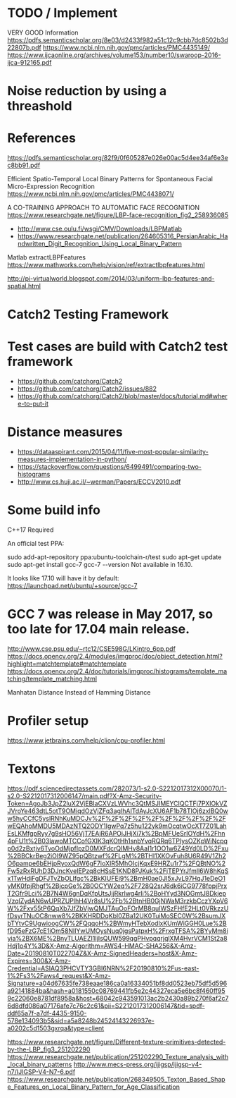 # TODO / Implement


VERY GOOD Information
https://pdfs.semanticscholar.org/8e03/d2433f982a51c12c9cbb7dc8502b3d22807b.pdf
https://www.ncbi.nlm.nih.gov/pmc/articles/PMC4435149/
https://www.ijcaonline.org/archives/volume153/number10/swaroop-2016-ijca-912165.pdf


# Noise reduction by using a threashold

# References 
https://pdfs.semanticscholar.org/82f9/0f605287e026e00ac5d4ee34af6e3ec8bb91.pdf

Efficient Spatio-Temporal Local Binary Patterns for Spontaneous Facial Micro-Expression Recognition
https://www.ncbi.nlm.nih.gov/pmc/articles/PMC4438071/


A CO-TRAINING APPROACH TO AUTOMATIC FACE RECOGNITION
https://www.researchgate.net/figure/LBP-face-recognition_fig2_258936085


* http://www.cse.oulu.fi/wsgi/CMV/Downloads/LBPMatlab
* https://www.researchgate.net/publication/264605316_PersianArabic_Handwritten_Digit_Recognition_Using_Local_Binary_Pattern

Matlab extractLBPFeatures
https://www.mathworks.com/help/vision/ref/extractlbpfeatures.html


http://pi-virtualworld.blogspot.com/2014/03/uniform-lbp-features-and-spatial.html

# Catch2 Testing Framework


# Test cases are build with Catch2 test framework

* https://github.com/catchorg/Catch2
* https://github.com/catchorg/Catch2/issues/882
* https://github.com/catchorg/Catch2/blob/master/docs/tutorial.md#where-to-put-it

# Distance measures

* https://dataaspirant.com/2015/04/11/five-most-popular-similarity-measures-implementation-in-python/
* https://stackoverflow.com/questions/6499491/comparing-two-histograms
* http://www.cs.huji.ac.il/~werman/Papers/ECCV2010.pdf

# Some build info

C++17 Required

An official test PPA:

sudo add-apt-repository ppa:ubuntu-toolchain-r/test
sudo apt-get update
sudo apt-get install gcc-7
gcc-7 --version
Not available in 16.10.

It looks like 17.10 will have it by default: https://launchpad.net/ubuntu/+source/gcc-7

GCC 7 was release in May 2017, so too late for 17.04 main release.
=======
http://www.cse.psu.edu/~rtc12/CSE598G/LKintro_6pp.pdf
https://docs.opencv.org/2.4/modules/imgproc/doc/object_detection.html?highlight=matchtemplate#matchtemplate
https://docs.opencv.org/2.4/doc/tutorials/imgproc/histograms/template_matching/template_matching.html

Manhatan Distance Instead of Hamming Distance

Profiler setup
=====
https://www.jetbrains.com/help/clion/cpu-profiler.html

# Textons

https://pdf.sciencedirectassets.com/282073/1-s2.0-S2212017312X00070/1-s2.0-S2212017312006147/main.pdf?X-Amz-Security-Token=AgoJb3JpZ2luX2VjEBIaCXVzLWVhc3QtMSJIMEYCIQCTFj7PXlOkVZJVroYe463dtL5otT9OMiqdOzVjZFq3agIhAITdAyJcXU6AF1b78TlOj6zxlBQ0ww5hyCCfC5yslRNhKuMDCJv%2F%2F%2F%2F%2F%2F%2F%2F%2F%2FwEQAhoMMDU5MDAzNTQ2ODY1IgwPq7z5hu122yk9mOcqtwOcXT7Z01LahEsLKMfgpRyy7g9sHO56VjT7EAjR6APOjJHjXi7k%2BpMFUeSrIOYdH%2Fhn4pFU1t%2B03lawoMTCCofGXIK3qKOtHh1snbYvqRQRq6TPIysOZKpWiNcpqp0d2zBxtjv6TvoOdMjpfIpzD0MXFdcrQIMHv8AaI1r1OO1w6Z49Yd0LD%2Fxu%2BBCkrBeg2iOI9WZ95pQBtzwf%2FLgM%2BTHI1XKOvFuh8U6R49V1Zh2O6pampe6bEHjpRyoxQdW6gF7ioXIR5MhOIcjKqxE9HRZu1r7%2FQBtNO%2Fw5zRxRUhD3DJncKveIEPzq8cHSsE1KND8PJKuk%2FjTEPYrJfmll6W8hKqSx1TwHdiFgDFJTvZbOLlfgc%2BkKIUFEi9%2BmH0ae0JI5xJvL97HqJ1eDeO1yMK0fpjRhgf%2BjcpGe%2B0OCYW2eq%2F728Q2srJ6dk6iCG9778fppjPrxT2Gfr9Lci%2B7N4W6gnDqKfpUtsJjjRkrlwg4rIi%2BoHYyd3NOGmtJ8DkjepVzqlZydAN6wUPRZUPlhH4Vr8sU%2Fb%2BtnHB0GjNWaM3rzkbCczYXpV6W%2Fxv55tP6QqXb7JfZbVjwQMJTAuOoFOrMB8quIWSzFHfE2HLt0VRkzzUfDsyrTNuOC8nww8%2BKKHRDDqKbl0ZBa12UK0TuiMoSEC0W%2BsumJXbTYtvC9UgwioogCW%2FQqqoH%2BWmyHTebXodlxKUmWiGGH0Lue%2BfD95eFzG7cE1iOm58NlIYwUMOysNuq0jgsPatpxH%2FrxgTFSA%2BYyMm8iyia%2BX6ME%2BnyTLUAEZI1IjIsQUW599qgPHvpqqrjqlXM4HvrVCM1St2a8Hdj1o4Y%3D&X-Amz-Algorithm=AWS4-HMAC-SHA256&X-Amz-Date=20190810T022704Z&X-Amz-SignedHeaders=host&X-Amz-Expires=300&X-Amz-Credential=ASIAQ3PHCVTY3GBI6NRN%2F20190810%2Fus-east-1%2Fs3%2Faws4_request&X-Amz-Signature=a04d67635fe738eaae186ca0a16334051bf8dd0523eb75df5d596a92141884ba&hash=a0181550c08769441fb5e2c44327eca5e6bc8f460ff959c22060e8781df8958a&host=68042c943591013ac2b2430a89b270f6af2c76d8dfd086a07176afe7c76c2c61&pii=S2212017312006147&tid=spdf-ddf65a7f-a7df-4435-9150-578e134093b5&sid=a5a8248b24524143226937e-a0202c5d1503gxrqa&type=client


https://www.researchgate.net/figure/Different-texture-primitives-detected-by-the-LBP_fig3_251202290
https://www.researchgate.net/publication/251202290_Texture_analysis_with_local_binary_patterns
http://www.mecs-press.org/ijigsp/ijigsp-v4-n7/IJIGSP-V4-N7-6.pdf 
https://www.researchgate.net/publication/268349505_Texton_Based_Shape_Features_on_Local_Binary_Pattern_for_Age_Classification